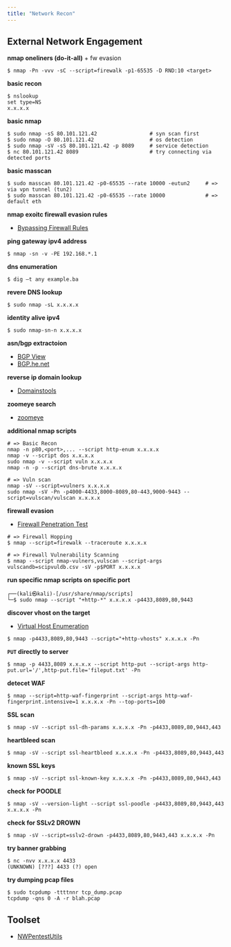 ```yaml
---
title: "Network Recon"
---
```


## External Network Engagement

**nmap oneliners (do-it-all)** + fw evasion

```
$ nmap -Pn -vvv -sC --script=firewalk -p1-65535 -D RND:10 <target>
```

**basic recon**

```
$ nslookup
set type=NS
x.x.x.x
```

**basic nmap**

```
$ sudo nmap -sS 80.101.121.42                 # syn scan first
$ sudo nmap -O 80.101.121.42                  # os detection
$ sudo nmap -sV -sS 80.101.121.42 -p 8089     # service detection 
$ nc 80.101.121.42 8089                       # try connecting via detected ports
```

**basic masscan**

```
$ sudo masscan 80.101.121.42 -p0-65535 --rate 10000 -eutun2     # => via vpn tunnel (tun2) 
$ sudo masscan 80.101.121.42 -p0-65535 --rate 10000             # => default eth
```

**nmap exoitc firewall evasion rules**

* [Bypassing Firewall Rules](https://nmap.org/book/firewall-subversion.html)

**ping gateway ipv4 address**

```
$ nmap -sn -v -PE 192.168.*.1
```

**dns enumeration**

```
$ dig –t any example.ba
```

**revere DNS lookup**

```
$ sudo nmap -sL x.x.x.x
```

**identity alive ipv4**

```
$ sudo nmap-sn-n x.x.x.x
```

**asn/bgp extractoion**

* [BGP View](https://bgpview.io/ip/x.x.x.x)
* [BGP.he.net](https://bgp.he.net/ip/x.x.x.x)

**reverse ip domain lookup**

* [Domainstools](https://reverseip.domaintools.com/search/?q=x.x.x.x)

**zoomeye search**

* [zoomeye](https://www.zoomeye.org/searchResult?q=80.101.121.42)

**additional nmap scripts**

```
# => Basic Recon
nmap -n p80,<port>,... --script http-enum x.x.x.x
nmap -v --script dos x.x.x.x
sudo nmap -v --script vuln x.x.x.x
nmap -n -p --script dns-brute x.x.x.x

# => Vuln scan
nmap -sV --script=vulners x.x.x.x
sudo nmap -sV -Pn -p4000-4433,8000-8089,80-443,9000-9443 --script=vulscan/vulscan x.x.x.x
```

**firewall evasion**

* [Firewall Penetration Test](/firewall-engagements)

```
# => Firewall Hopping
$ nmap --script=firewalk --traceroute x.x.x.x

# => Firewall Vulnerability Scanning
$ nmap --script nmap-vulners,vulscan --script-args vulscandb=scipvuldb.csv -sV -p$PORT x.x.x.x
```

**run specific nmap scripts on specific port**

```
┌──(kali㉿kali)-[/usr/share/nmap/scripts]
└─$ sudo nmap --script "+http-*" x.x.x.x -p4433,8089,80,9443
```

**discover vhost on the target**

* [Virtual Host Enumeration](/vhost-enumeration)

```
$ nmap -p4433,8089,80,9443 --script="+http-vhosts" x.x.x.x -Pn
```

**`PUT` directly to server**

```
$ nmap -p 4433,8089 x.x.x.x --script http-put --script-args http-put.url='/',http-put.file='fileput.txt' -Pn
```

**detecet WAF**

```
$ nmap --script=http-waf-fingerprint --script-args http-waf-fingerprint.intensive=1 x.x.x.x -Pn --top-ports=100
```

**SSL scan**

```
$ nmap -sV --script ssl-dh-params x.x.x.x -Pn -p4433,8089,80,9443,443
```

**heartbleed scan**

```
$ nmap -sV --script ssl-heartbleed x.x.x.x -Pn -p4433,8089,80,9443,443
```

**known SSL keys**

```
$ nmap -sV --script ssl-known-key x.x.x.x -Pn -p4433,8089,80,9443,443
```

**check for POODLE**

```
$ nmap -sV --version-light --script ssl-poodle -p4433,8089,80,9443,443 x.x.x.x -Pn
```

**check for SSLv2 DROWN**

```
$ nmap -sV --script=sslv2-drown -p4433,8089,80,9443,443 x.x.x.x -Pn
```

**try banner grabbing**

```
$ nc -nvv x.x.x.x 4433
(UNKNOWN) [???] 4433 (?) open
```

**try dumping pcap files**
```
$ sudo tcpdump -ttttnnr tcp_dump.pcap
tcpdump -qns 0 -A -r blah.pcap
```

## Toolset

* [NWPentestUtils](https://github.com/aktsk/NWPentestUtils)

